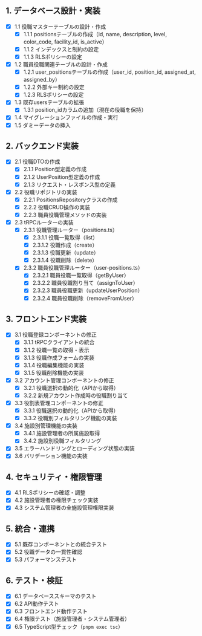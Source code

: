 ## 1. データベース設計・実装

- [x] 1.1 役職マスターテーブルの設計・作成
  - [x] 1.1.1 positionsテーブルの作成（id, name, description, level, color_code, facility_id, is_active）
  - [x] 1.1.2 インデックスと制約の設定
  - [x] 1.1.3 RLSポリシーの設定
- [x] 1.2 職員役職関連テーブルの設計・作成
  - [x] 1.2.1 user_positionsテーブルの作成（user_id, position_id, assigned_at, assigned_by）
  - [x] 1.2.2 外部キー制約の設定
  - [x] 1.2.3 RLSポリシーの設定
- [x] 1.3 既存usersテーブルの拡張
  - [x] 1.3.1 position_idカラムの追加（現在の役職を保持）
- [x] 1.4 マイグレーションファイルの作成・実行
- [x] 1.5 ダミーデータの挿入

## 2. バックエンド実装

- [x] 2.1 役職DTOの作成
  - [x] 2.1.1 Position型定義の作成
  - [x] 2.1.2 UserPosition型定義の作成
  - [x] 2.1.3 リクエスト・レスポンス型の定義
- [x] 2.2 役職リポジトリの実装
  - [x] 2.2.1 PositionsRepositoryクラスの作成
  - [x] 2.2.2 役職CRUD操作の実装
  - [x] 2.2.3 職員役職管理メソッドの実装
- [x] 2.3 tRPCルーターの実装
  - [x] 2.3.1 役職管理ルーター（positions.ts）
    - [x] 2.3.1.1 役職一覧取得（list）
    - [x] 2.3.1.2 役職作成（create）
    - [x] 2.3.1.3 役職更新（update）
    - [x] 2.3.1.4 役職削除（delete）
  - [x] 2.3.2 職員役職管理ルーター（user-positions.ts）
    - [x] 2.3.2.1 職員役職一覧取得（getByUser）
    - [x] 2.3.2.2 職員役職割り当て（assignToUser）
    - [x] 2.3.2.3 職員役職更新（updateUserPosition）
    - [x] 2.3.2.4 職員役職削除（removeFromUser）

## 3. フロントエンド実装

- [x] 3.1 役職登録コンポーネントの修正
  - [x] 3.1.1 tRPCクライアントの統合
  - [x] 3.1.2 役職一覧の取得・表示
  - [x] 3.1.3 役職作成フォームの実装
  - [x] 3.1.4 役職編集機能の実装
  - [x] 3.1.5 役職削除機能の実装
- [x] 3.2 アカウント管理コンポーネントの修正
  - [x] 3.2.1 役職選択の動的化（APIから取得）
  - [x] 3.2.2 新規アカウント作成時の役職割り当て
- [x] 3.3 役割表管理コンポーネントの修正
  - [x] 3.3.1 役職選択の動的化（APIから取得）
  - [x] 3.3.2 役職別フィルタリング機能の実装
- [x] 3.4 施設別管理機能の実装
  - [x] 3.4.1 施設管理者の所属施設取得
  - [x] 3.4.2 施設別役職フィルタリング
- [x] 3.5 エラーハンドリングとローディング状態の実装
- [x] 3.6 バリデーション機能の実装

## 4. セキュリティ・権限管理

- [x] 4.1 RLSポリシーの確認・調整
- [x] 4.2 施設管理者の権限チェック実装
- [x] 4.3 システム管理者の全施設管理権限実装

## 5. 統合・連携

- [x] 5.1 既存コンポーネントとの統合テスト
- [x] 5.2 役職データの一貫性確認
- [x] 5.3 パフォーマンステスト

## 6. テスト・検証

- [x] 6.1 データベーススキーマのテスト
- [x] 6.2 API動作テスト
- [x] 6.3 フロントエンド動作テスト
- [x] 6.4 権限テスト（施設管理者・システム管理者）
- [x] 6.5 TypeScript型チェック（`pnpm exec tsc`）
